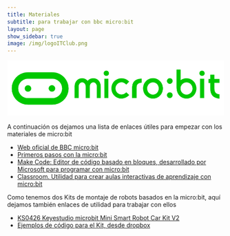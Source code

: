 ```yaml
---
title: Materiales
subtitle: para trabajar con bbc micro:bit
layout: page
show_sidebar: true
image: /img/logoITClub.png
---
```


<div class="columns">
    <div class="column">
        <img src="/img/microbit-educational-foundation-logo-vector.png" alt="micro:bit" />
    </div>
</div>

A continuación os dejamos una lista de enlaces útiles para empezar con los materiales de micro:bit

- <a href="https://microbit.org/es-es/" target="_blank">Web oficial de BBC micro:bit</a>
- <a href="https://microbit.org/es-es/get-started/first-steps/set-up/" target="_blank">Primeros pasos con la micro:bit</a>
- <a href="https://makecode.microbit.org/" target="_blank">Make Code: Editor de código basado en bloques, desarrollado por Microsoft para programar con micro:bit</a>
- <a href="https://classroom.microbit.org/" target="_blank">Classroom. Utilidad para crear aulas interactivas de aprendizaje con micro:bit</a>

Como tenemos dos Kits de montaje de robots basados en la micro:bit, aquí dejamos también enlaces de utilidad para trabajar con ellos

- <a href="https://wiki.keyestudio.com/KS0426_Keyestudio_Micro%EF%BC%9Abit_Mini_Smart_Robot_Car_Kit_V2" target="_blank">KS0426 Keyestudio microbit Mini Smart Robot Car Kit V2</a>
- <a href="https://www.dropbox.com/sh/hyhp9usgldbtb0o/AABiOXrtr4F2JHyMH2wYMkPqa?dl=0" target="_blank">Ejemplos de código para el Kit, desde dropbox</a>
